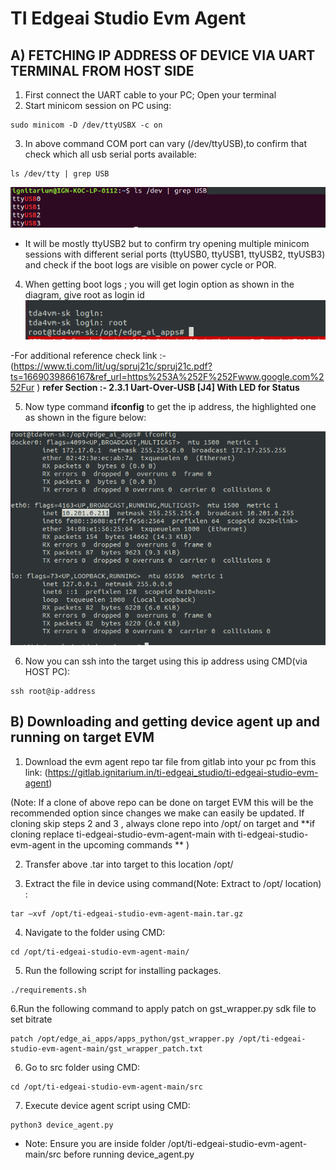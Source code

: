 # TI Edgeai Studio Evm Agent



## A) FETCHING IP ADDRESS OF DEVICE VIA UART TERMINAL FROM HOST SIDE

1. First connect the UART cable to your PC; Open your terminal 
2. Start minicom session on PC using: 
```
sudo minicom -D /dev/ttyUSBX -c on
```
3. In above command COM port can vary (/dev/ttyUSB),to confirm that check which all usb serial ports available: 
```
ls /dev/tty | grep USB 
```
![usb serial ports list output](/images/usb_serial_ports.png)
- It will be mostly ttyUSB2 but to confirm try opening multiple minicom sessions with different serial ports (ttyUSB0, ttyUSB1, ttyUSB2, ttyUSB3) and check if the boot logs are visible on power cycle or POR. 

4. When getting boot logs ; you will get login option as shown in the diagram, give root as login id 
![tda4vm login](/images/tda4vm_login.png)

 -For additional reference check link :- (https://www.ti.com/lit/ug/spruj21c/spruj21c.pdf?ts=1669039866167&ref_url=https%253A%252F%252Fwww.google.com%252Fur ) **refer Section :- 2.3.1 Uart-Over-USB [J4] With LED for Status** 

5. Now type command **ifconfig** to get the ip address, the highlighted one as shown in the figure below: 

![ifconfig output](/images/get_ip-address.png)

6. Now you can ssh into the target using this ip address using CMD(via HOST PC):
```
ssh root@ip-address
```
## B) Downloading and getting device agent up and running on target EVM 

1. Download the evm agent repo tar file from gitlab into your pc from this link: (https://gitlab.ignitarium.in/ti-edgeai_studio/ti-edgeai-studio-evm-agent)

(Note: If a clone of above repo can be done on target EVM this will be the recommended option since changes we make can easily be updated. If cloning skip steps 2 and 3 , always clone repo into /opt/ on target and **if cloning replace ti-edgeai-studio-evm-agent-main with ti-edgeai-studio-evm-agent in the upcoming commands ** ) 

2. Transfer above .tar into target to this location  /opt/

3. Extract the file in device using command(Note: Extract to /opt/ location) :  
```
tar –xvf /opt/ti-edgeai-studio-evm-agent-main.tar.gz   
```
4. Navigate to the folder using CMD:
```
cd /opt/ti-edgeai-studio-evm-agent-main/ 
```
5. Run the following script for installing packages.
```
./requirements.sh
```
6.Run the following command to apply patch on gst_wrapper.py sdk file to set bitrate
```
patch /opt/edge_ai_apps/apps_python/gst_wrapper.py /opt/ti-edgeai-studio-evm-agent-main/gst_wrapper_patch.txt
```
6. Go to src folder using CMD: 
```
cd /opt/ti-edgeai-studio-evm-agent-main/src 
```
7. Execute device agent script using CMD: 
```
python3 device_agent.py  
```
- Note: Ensure you are inside folder /opt/ti-edgeai-studio-evm-agent-main/src before running device_agent.py
